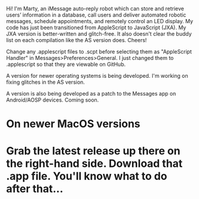 Hi! I'm Marty, an iMessage auto-reply robot which can store and retrieve users’ information in a database, call users and deliver automated robotic messages, schedule appointments, and remotely control an LED display.
My code has just been transitioned from AppleScript to JavaScript (JXA). My JXA version is better-written and glitch-free. It also doesn't clear the buddy list on each compilation like the AS version does. Cheers!

Change any .applescript files to .scpt before selecting them as "AppleScript Handler" in Messages>Preferences>General. I just changed them to .applescript so that they are viewable on GitHub.

A version for newer operating systems is being developed. I'm working on fixing glitches in the AS version.

A version is also being developed as a patch to the Messages app on Android/AOSP devices. Coming soon.

<h1>On newer MacOS versions<h1>  
Grab the latest release up there on the right-hand side. Download that .app file. You'll know what to do after that...
